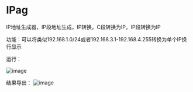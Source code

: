 # IPag
IP地址生成器，IP段地址生成，IP转换，C段转换为IP，IP段转换为IP

功能：可以将类似192.168.1.0/24或者192.168.3.1-192.168.4.255转换为单个IP换行显示





运行：

![image](https://github.com/user-attachments/assets/b2d028d9-cc20-4fca-97bc-9327cfc57e58)

结果导出：
![image](https://github.com/user-attachments/assets/db5e81c2-3eea-4036-979f-da8af9d66cfc)
